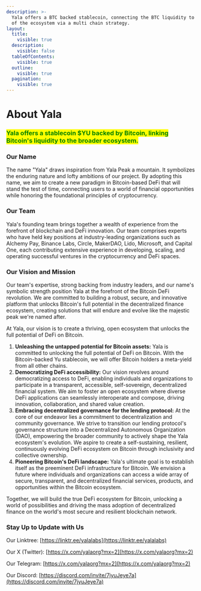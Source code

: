 ```yaml
---
description: >-
  Yala offers a BTC backed stablecoin, connecting the BTC liquidity to the rest
  of the ecosystem via a multi chain strategy.
layout:
  title:
    visible: true
  description:
    visible: false
  tableOfContents:
    visible: true
  outline:
    visible: true
  pagination:
    visible: true
---
```


# About Yala

### <mark style="color:green;">**Yala offers a stablecoin $YU backed by Bitcoin, linking Bitcoin's liquidity to the broader ecosystem.**</mark>



### Our Name

The name "Yala" draws inspiration from Yala Peak a mountain. It symbolizes the enduring nature and lofty ambitions of our project. By adopting this name, we aim to create a new paradigm in Bitcoin-based DeFi that will stand the test of time, connecting users to a world of financial opportunities while honoring the foundational principles of cryptocurrency.

### Our Team

Yala's founding team brings together a wealth of experience from the forefront of blockchain and DeFi innovation. Our team comprises experts who have held key positions at industry-leading organizations such as Alchemy Pay, Binance Labs, Circle, MakerDAO, Lido, Microsoft, and Capital One, each contributing extensive experience in developing, scaling, and operating successful ventures in the cryptocurrency and DeFi spaces.

### Our Vision and Mission

Our team's expertise, strong backing from industry leaders, and our name's symbolic strength position Yala at the forefront of the Bitcoin DeFi revolution. We are committed to building a robust, secure, and innovative platform that unlocks Bitcoin's full potential in the decentralized finance ecosystem, creating solutions that will endure and evolve like the majestic peak we're named after.

At Yala, our vision is to create a thriving, open ecosystem that unlocks the full potential of DeFi on Bitcoin.&#x20;

1. **Unleashing the untapped potential for Bitcoin assets:** Yala is committed to unlocking the full potential of DeFi on Bitcoin. With the Bitcoin-backed Yu stablecoin, we will offer Bitcoin holders a meta-yield from all other chains.&#x20;
2. **Democratizing DeFi accessibility:** Our vision revolves around democratizing access to DeFi, enabling individuals and organizations to participate in a transparent, accessible, self-sovereign, decentralized financial system. We aim to foster an open ecosystem where diverse DeFi applications can seamlessly interoperate and compose, driving innovation, collaboration, and shared value creation.
3. **Embracing decentralized governance for the lending protocol:** At the core of our endeavor lies a commitment to decentralization and community governance. We strive to transition our lending protocol's governance structure into a Decentralized Autonomous Organization (DAO), empowering the broader community to actively shape the Yala ecosystem's evolution. We aspire to create a self-sustaining, resilient, continuously evolving DeFi ecosystem on Bitcoin through inclusivity and collective ownership.
4. **Pioneering Bitcoin's DeFi landscape:** Yala's ultimate goal is to establish itself as the preeminent DeFi infrastructure for Bitcoin. We envision a future where individuals and organizations can access a wide array of secure, transparent, and decentralized financial services, products, and opportunities within the Bitcoin ecosystem.&#x20;

Together, we will build the true DeFi ecosystem for Bitcoin, unlocking a world of possibilities and driving the mass adoption of decentralized finance on the world's most secure and resilient blockchain network.



### Stay Up to Update with Us

Our Linktree: [https://linktr.ee/yalalabs](https://linktr.ee/yalalabs)

Our X (Twitter): [https://x.com/yalaorg?mx=2](https://x.com/yalaorg?mx=2)

Our Telegram: [https://x.com/yalaorg?mx=2](https://x.com/yalaorg?mx=2)

Our Discord: [https://discord.com/invite/7jyuJeye7a](https://discord.com/invite/7jyuJeye7a)
